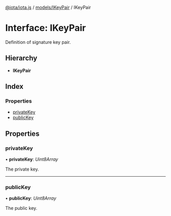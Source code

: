 [@iota/iota.js](../README.md) / [models/IKeyPair](../modules/models_ikeypair.md) / IKeyPair

# Interface: IKeyPair

Definition of signature key pair.

## Hierarchy

* **IKeyPair**

## Index

### Properties

* [privateKey](models_ikeypair.ikeypair.md#privatekey)
* [publicKey](models_ikeypair.ikeypair.md#publickey)

## Properties

### privateKey

• **privateKey**: *Uint8Array*

The private key.

___

### publicKey

• **publicKey**: *Uint8Array*

The public key.
